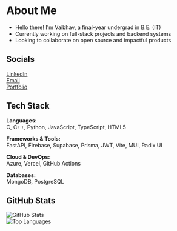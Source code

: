 # About Me
- Hello there! I'm Vaibhav, a final-year undergrad in B.E. (IT)  
- Currently working on full-stack projects and backend systems  
- Looking to collaborate on open source and impactful products  

## Socials
[LinkedIn](https://www.linkedin.com/in/2112vaibhav/)  
[Email](mailto:vaibhav.1si21is057@gmail.com)  
[Portfolio](https://21vaibhav.vercel.app/)

## Tech Stack

**Languages:**  
C, C++, Python, JavaScript, TypeScript, HTML5  

**Frameworks & Tools:**  
FastAPI, Firebase, Supabase, Prisma, JWT, Vite, MUI, Radix UI  

**Cloud & DevOps:**  
Azure, Vercel, GitHub Actions  

**Databases:**  
MongoDB, PostgreSQL

## GitHub Stats

![GitHub Stats](https://github-readme-stats.vercel.app/api?username=21-Vaibhav&show_icons=true&theme=default)  
![Top Languages](https://github-readme-stats.vercel.app/api/top-langs/?username=21-Vaibhav&layout=compact)
